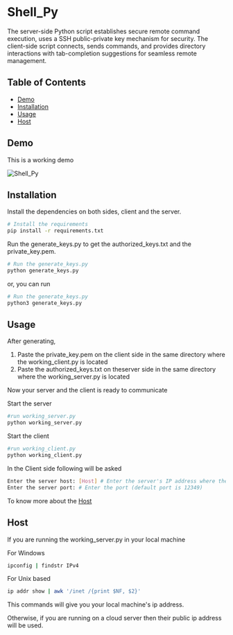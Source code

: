 # Shell_Py
The server-side Python script establishes secure remote command execution, uses a SSH public-private key mechanism for security. The client-side script connects, sends commands, and provides directory interactions with tab-completion suggestions for seamless remote management.

## Table of Contents

- [Demo](#demo)
- [Installation](#installation)
- [Usage](#usage)
- [Host](#host)

## Demo
This is a working demo

![Shell_Py](https://github.com/deventhusiast360/Shell_Py/assets/123263512/dbee84fe-abf8-47d9-bee9-90096b45b84f)

## Installation

Install the dependencies on both sides, client and the server.

```bash
# Install the requirements
pip install -r requirements.txt
```


Run the generate_keys.py to get the authorized_keys.txt and the private_key.pem.
```bash
# Run the generate_keys.py
python generate_keys.py
```

or, you can run

```bash
# Run the generate_keys.py
python3 generate_keys.py
```

## Usage

After generating,
1. Paste the private_key.pem on the client side in the same directory where the working_client.py is located
2. Paste the authorized_keys.txt on theserver side in the same directory where the working_server.py is located

Now your server and the client is ready to communicate


Start the server
```bash
#run working_server.py
python working_server.py
```

Start the client
```bash
#run working_client.py
python working_client.py
```

In the Client side following will be asked
```bash
Enter the server host: [Host] # Enter the server's IP address where the working_server.py is running
Enter the server port: # Enter the port (default port is 12349)
```
To know more about the [Host](#host)

## Host
If you are running the working_server.py in your local machine

For Windows
```bash
ipconfig | findstr IPv4
```
For Unix based
```bash
ip addr show | awk '/inet /{print $NF, $2}'
```
This commands will give you your local machine's ip address.

Otherwise, if you are running on a cloud server then their public ip address will be used.
